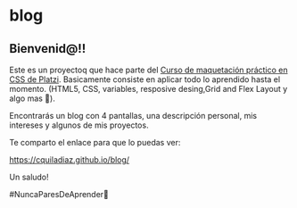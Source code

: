 # blog

## Bienvenid@!! 

Este es un proyectoq que hace parte del [Curso de maquetación práctico en CSS de Platzi](https://platzi.com/cursos/practico-css/). Basicamente consiste en aplicar todo lo aprendido hasta el momento. (HTML5, CSS, variables, resposive desing,Grid and Flex Layout y  algo mas 🦖). 

Encontrarás un blog con 4 pantallas, una descripción personal, mis intereses y algunos de mis proyectos.

Te comparto el enlace para que lo puedas ver:

https://cquiladiaz.github.io/blog/

Un saludo!

#NuncaParesDeAprender💚
